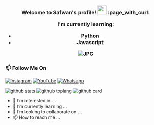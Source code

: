 <h3 align="center">
  Welcome to Safwan's profile!
  <img src="https://media.giphy.com/media/hvRJCLFzcasrR4ia7z/giphy.gif" width="28">
:page_with_curl:

I'm currently learning:
- Python
- Javascript

<img align="center" fit="fill" alt="JPG" src="https://i.ibb.co/sgDvxrK/IMG-20210727-WA1305.jpg" />

### 📫 Follow Me On
<a href="https://www.instagram.com/safwanganz" target="_blank"><img src="https://img.shields.io/badge/Instagram-%23E4405F.svg?&style=flat-square&logo=instagram&logoColor=white" alt="Instagram"></a>
<a href="https://youtube.com/channel/" target="_blank"><img src="https://img.shields.io/badge/YouTube-%231877F2.svg?&style=flat-square&logo=YouTube&logoColor=white" alt="YouTube"></a>
<a href="https://wa.me/917012074386" target="_blank"><img src="https://img.shields.io/badge/Whatsapp-%808080.svg?&style=flat-square&logo=Whatsapp&logoColor=white" alt="Whatsapp"></a>

![github stats](https://github-readme-stats.vercel.app/api?username=SafwanGanz&show_icons=true&theme=radical)
![github toplang](https://github-readme-stats.vercel.app/api/top-langs/?username=SafwanGanz&layout=compact&theme=nightowl)
![github card](https://github-readme-stats.vercel.app/api/pin/?username=SafwanGanz&repo=Alien-Alfa&heme=dark)

- 👀 I’m interested in ...
- 🌱 I’m currently learning ...
- 💞️ I’m looking to collaborate on ...
- 📫 How to reach me ...


